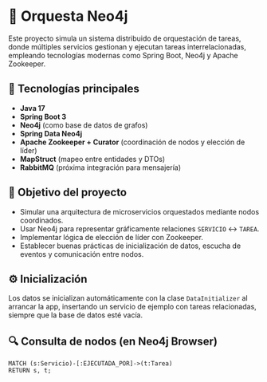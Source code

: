 # 🧩 Orquesta Neo4j

Este proyecto simula un sistema distribuido de orquestación de tareas, donde múltiples servicios gestionan y ejecutan tareas interrelacionadas, empleando tecnologías modernas como Spring Boot, Neo4j y Apache Zookeeper.

## 🚀 Tecnologías principales

- **Java 17**
- **Spring Boot 3**
- **Neo4j** (como base de datos de grafos)
- **Spring Data Neo4j**
- **Apache Zookeeper + Curator** (coordinación de nodos y elección de líder)
- **MapStruct** (mapeo entre entidades y DTOs)
- **RabbitMQ** (próxima integración para mensajería)

## 🎯 Objetivo del proyecto

- Simular una arquitectura de microservicios orquestados mediante nodos coordinados.
- Usar Neo4j para representar gráficamente relaciones `SERVICIO` ↔ `TAREA`.
- Implementar lógica de elección de líder con Zookeeper.
- Establecer buenas prácticas de inicialización de datos, escucha de eventos y comunicación entre nodos.


## ⚙️ Inicialización

Los datos se inicializan automáticamente con la clase `DataInitializer` al arrancar la app, insertando un servicio de ejemplo con tareas relacionadas, siempre que la base de datos esté vacía.

## 🔍 Consulta de nodos (en Neo4j Browser)

```cypher
MATCH (s:Servicio)-[:EJECUTADA_POR]->(t:Tarea)
RETURN s, t;


